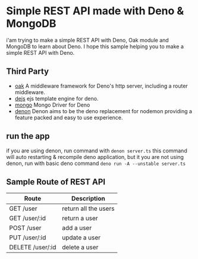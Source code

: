 # Simple REST API made with Deno & MongoDB

i'am trying to make a simple REST API with Deno, Oak module and MongoDB to learn about Deno. I hope this sample helping you to make a simple REST API with Deno.

## Third Party
- [oak](https://deno.land/x/oak) A middleware framework for Deno's http server, including a router middleware.
- [dejs](https://deno.land/x/dejs) ejs template engine for deno.
- [mongo](https://deno.land/x/mongo) Mongo Driver for Deno
- [denon](https://deno.land/x/denon) Denon aims to be the deno replacement for nodemon providing a feature packed and easy to use experience.

## run the app

if you are using denon, run command with `denon server.ts` this command will auto restarting & recompile deno 
application, but it you are not using denon, run with basic deno command `deno run -A --unstable server.ts`

## Sample Route of REST API

| Route                    | Description          |
| ------------------------ | -------------------- |
| GET /user                | return all the users |
| GET /user/:id            | return a user        |
| POST /user               | add a user           |
| PUT /user/:id            | update a user        |
| DELETE /user/:id         | delete a user        |
